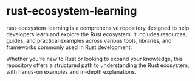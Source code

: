 # rust-ecosystem-learning

rust-ecosystem-learning is a comprehensive repository designed to help developers learn and explore the Rust ecosystem. It includes resources, guides, and practical examples across various tools, libraries, and frameworks commonly used in Rust development.

Whether you're new to Rust or looking to expand your knowledge, this repository offers a structured path to understanding the Rust ecosystem, with hands-on examples and in-depth explanations.
